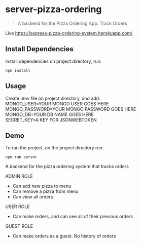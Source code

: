 # server-pizza-ordering
> A backend for the Pizza Ordering App. Track Orders

Live https://express-pizza-ordering-system.herokuapp.com/

## Install Dependencies
Install dependencies on project directory, run:

```
npm install
```

## Usage
Create .env file on project directory, and add:  
MONGO_USER=YOUR MONGO USER GOES HERE  
MONGO_PASSWORD=YOUR MONGO PASSWORD GOES HERE  
MONGO_DB=YOUR DB NAME GOES HERE  
SECRET_KEY=A KEY FOR JSONWEBTOKEN  

## Demo
To run the project, on the project directory run:
```
npm run server
```

A backend for the pizza ordering system that tracks orders

ADMIN ROLE
- Can add new pizza to menu
- Can remove a pizza from menu
- Can view all orders

USER ROLE
- Can make orders, and can see all of their previous orders

GUEST ROLE
- Can make orders as a guest. No history of orders
